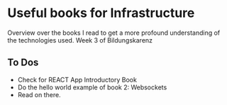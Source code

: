 # Useful books for Infrastructure

Overview over the books I read to get a more profound understanding of the technologies used. Week 3 of Bildungskarenz

## To Dos

- Check for REACT App Introductory Book
- Do the hello world example of book 2: Websockets
- Read on there.